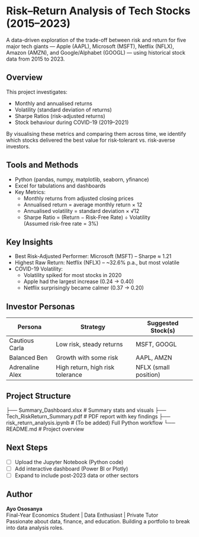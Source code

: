 # Risk–Return Analysis of Tech Stocks (2015–2023)

A data-driven exploration of the trade-off between risk and return for five major tech giants — Apple (AAPL), Microsoft (MSFT), Netflix (NFLX), Amazon (AMZN), and Google/Alphabet (GOOGL) — using historical stock data from 2015 to 2023.

## Overview

This project investigates:

- Monthly and annualised returns
- Volatility (standard deviation of returns)
- Sharpe Ratios (risk-adjusted returns)
- Stock behaviour during COVID-19 (2019–2021)

By visualising these metrics and comparing them across time, we identify which stocks delivered the best value for risk-tolerant vs. risk-averse investors.

## Tools and Methods

- Python (pandas, numpy, matplotlib, seaborn, yfinance)
- Excel for tabulations and dashboards
- Key Metrics:
  - Monthly returns from adjusted closing prices
  - Annualised return = average monthly return × 12
  - Annualised volatility = standard deviation × √12
  - Sharpe Ratio = (Return − Risk-Free Rate) ÷ Volatility  
    (Assumed risk-free rate = 3%)

## Key Insights

- Best Risk-Adjusted Performer: Microsoft (MSFT) – Sharpe ≈ 1.21  
- Highest Raw Return: Netflix (NFLX) – ~32.6% p.a., but most volatile  
- COVID-19 Volatility:
  - Volatility spiked for most stocks in 2020
  - Apple had the largest increase (0.24 → 0.40)
  - Netflix surprisingly became calmer (0.37 → 0.20)

## Investor Personas

| Persona           | Strategy                        | Suggested Stock(s)     |
|-------------------|----------------------------------|-------------------------|
| Cautious Carla    | Low risk, steady returns         | MSFT, GOOGL             |
| Balanced Ben      | Growth with some risk            | AAPL, AMZN              |
| Adrenaline Alex   | High return, high risk tolerance | NFLX (small position)   |

## Project Structure

├── Summary_Dashboard.xlsx # Summary stats and visuals
├── Tech_RiskReturn_Summary.pdf # PDF report with key findings
├── risk_return_analysis.ipynb # (To be added) Full Python workflow
└── README.md # Project overview

## Next Steps

- [ ] Upload the Jupyter Notebook (Python code)
- [ ] Add interactive dashboard (Power BI or Plotly)
- [ ] Expand to include post-2023 data or other sectors

## Author

**Ayo Ososanya**  
Final-Year Economics Student | Data Enthusiast | Private Tutor  
Passionate about data, finance, and education. Building a portfolio to break into data analysis roles.

